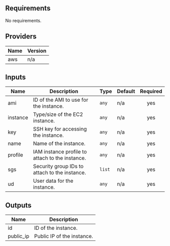 ## Requirements

No requirements.

## Providers

| Name | Version |
|------|---------|
| aws | n/a |

## Inputs

| Name | Description | Type | Default | Required |
|------|-------------|------|---------|:--------:|
| ami | ID of the AMI to use for the instance. | `any` | n/a | yes |
| instance | Type/size of the EC2 instance. | `any` | n/a | yes |
| key | SSH key for accessing the instance. | `any` | n/a | yes |
| name | Name of the instance. | `any` | n/a | yes |
| profile | IAM instance profile to attach to the instance. | `any` | n/a | yes |
| sgs | Security group IDs to attach to the instance. | `list` | n/a | yes |
| ud | User data for the instance. | `any` | n/a | yes |

## Outputs

| Name | Description |
|------|-------------|
| id | ID of the instance. |
| public\_ip | Public IP of the instance. |

